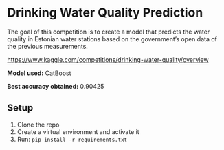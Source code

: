 # Drinking Water Quality Prediction

The goal of this competition is to create a model that predicts the water quality in Estonian water stations based on
the government’s open data of the previous measurements.

https://www.kaggle.com/competitions/drinking-water-quality/overview

**Model used:** CatBoost

**Best accuracy obtained:** 0.90425

## Setup

1. Clone the repo
2. Create a virtual environment and activate it
3. Run: `pip install -r requirements.txt`

